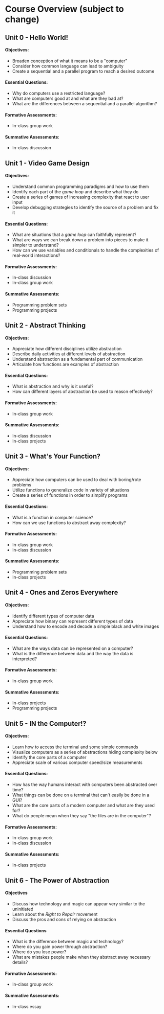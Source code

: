 # Course Overview (subject to change)

## Unit 0 - Hello World!

#### Objectives:

- Broaden conception of what it means to be a "computer"
- Consider how common language can lead to ambiguity
- Create a sequential and a parallel program to reach a desired outcome

#### Essential Questions:

- Why do computers use a restricted language?
- What are computers good at and what are they bad at?
- What are the differences between a sequential and a parallel algorithm?

#### Formative Assessments:

- In-class group work

#### Summative Assessments:

- In-class discussion

## Unit 1 - Video Game Design

#### Objectives:

- Understand common programming paradigms and how to use them
- Identify each part of the *game loop* and describe what they do
- Create a series of games of increasing complexity that react to user input
- Develop debugging strategies to identify the source of a problem and fix it

#### Essential Questions:

- What are situations that a *game loop* can faithfully represent?
- What are ways we can break down a problem into pieces to make it simpler to
  understand?
- How can we use variables and conditionals to handle the complexities of
  real-world interactions?

#### Formative Assessments:

- In-class discussion
- In-class group work

#### Summative Assessments:

- Programming problem sets
- Programming projects

## Unit 2 - Abstract Thinking

#### Objectives:

- Appreciate how different disciplines utilize abstraction
- Describe daily activities at different levels of abstraction
- Understand abstraction as a fundamental part of communication
- Articulate how functions are examples of abstraction

#### Essential Questions:

- What is abstraction and why is it useful?
- How can different layers of abstraction be used to reason effectively?

#### Formative Assessments:

- In-class group work

#### Summative Assessments:

- In-class discussion
- In-class projects

## Unit 3 - What's Your Function?

#### Objectives:

- Appreciate how computers can be used to deal with boring/rote problems
- Utilize functions to generalize code in variety of situations
- Create a series of functions in order to simplify programs

#### Essential Questions:

- What is a function in computer science?
- How can we use functions to abstract away complexity?

#### Formative Assessments:

- In-class group work
- In-class discussion

#### Summative Assessments:

- Programming problem sets
- In-class projects

## Unit 4 - Ones and Zeros Everywhere

#### Objectives:

- Identify different types of computer data
- Appreciate how binary can represent different types of data
- Understand how to encode and decode a simple black and white images

#### Essential Questions:

- What are the ways data can be represented on a computer?
- What is the difference between data and the way the data is interpreted?

#### Formative Assessments:

- In-class group work

#### Summative Assessments:

- In-class projects
- Programming projects

## Unit 5 - IN the Computer!?

#### Objectives:

- Learn how to access the terminal and some simple commands
- Visualize computers as a series of abstractions hiding complexity below
- Identify the core parts of a computer
- Appreciate scale of various computer speed/size measurements

#### Essential Questions:

- How has the way humans interact with computers been abstracted over time?
- What things can be done on a terminal that can't easily be done in a GUI?
- What are the core parts of a modern computer and what are they used for?
- What do people mean when they say "the files are in the computer"?

#### Formative Assessments:

- In-class group work
- In-class discussion

#### Summative Assessments:

- In-class projects

## Unit 6 - The Power of Abstraction

#### Objectives

- Discuss how technology and magic can appear very similar to the uninitiated
- Learn about the *Right to Repair* movement
- Discuss the pros and cons of relying on abstraction

#### Essential Questions

- What is the difference between magic and technology?
- Where do you gain power through abstraction?
- Where do you lose power?
- What are mistakes people make when they abstract away necessary details?


#### Formative Assessments:

- In-class group work

#### Summative Assessments:

- In-class essay
